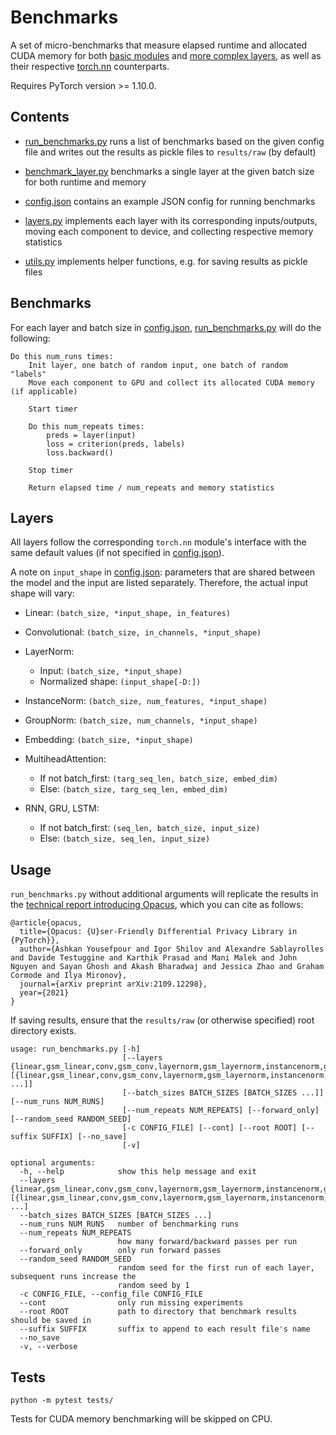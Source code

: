 # Benchmarks

A set of micro-benchmarks that measure elapsed runtime and allocated CUDA memory for both [basic modules](https://github.com/pytorch/opacus/tree/main/opacus/grad_sample) and [more complex layers](https://github.com/pytorch/opacus/tree/main/opacus/layers), as well as their respective [torch.nn](https://pytorch.org/docs/stable/nn.html) counterparts.

Requires PyTorch version >= 1.10.0.

## Contents

- [run_benchmarks.py](run_benchmarks.py) runs a list of benchmarks based on the given config file and writes out the results as pickle files to `results/raw` (by default)

- [benchmark_layer.py](benchmark_layer.py) benchmarks a single layer at the given batch size for both runtime and memory

- [config.json](config.json) contains an example JSON config for running benchmarks

- [layers.py](layers.py) implements each layer with its corresponding inputs/outputs, moving each component to device, and collecting respective memory statistics

- [utils.py](utils.py) implements helper functions, e.g. for saving results as pickle files


## Benchmarks

For each layer and batch size in [config.json](config.json), [run_benchmarks.py](run_benchmarks.py) will do the following:
```
Do this num_runs times:
    Init layer, one batch of random input, one batch of random "labels"
    Move each component to GPU and collect its allocated CUDA memory (if applicable)

    Start timer

    Do this num_repeats times:
        preds = layer(input)
        loss = criterion(preds, labels)
        loss.backward()

    Stop timer
    
    Return elapsed time / num_repeats and memory statistics
```

## Layers

All layers follow the corresponding `torch.nn` module's interface with the same default values (if not specified in [config.json](config.json)).

A note on `input_shape` in [config.json](config.json): parameters that are shared between the model and the input are listed separately. Therefore, the actual input shape will vary:

- Linear: `(batch_size, *input_shape, in_features)`

- Convolutional: `(batch_size, in_channels, *input_shape)`

- LayerNorm:
    - Input: `(batch_size, *input_shape)`
    - Normalized shape: `(input_shape[-D:])`

- InstanceNorm: `(batch_size, num_features, *input_shape)`

- GroupNorm: `(batch_size, num_channels, *input_shape)`

- Embedding: `(batch_size, *input_shape)`

- MultiheadAttention:
    - If not batch_first: `(targ_seq_len, batch_size, embed_dim)`
    - Else: `(batch_size, targ_seq_len, embed_dim)`

- RNN, GRU, LSTM:
    - If not batch_first: `(seq_len, batch_size, input_size)`
    - Else: `(batch_size, seq_len, input_size)`


## Usage

`run_benchmarks.py` without additional arguments will replicate the results in the [technical report introducing Opacus](https://arxiv.org/abs/2109.12298), which you can cite as follows:
```
@article{opacus,
  title={Opacus: {U}ser-Friendly Differential Privacy Library in {PyTorch}},
  author={Ashkan Yousefpour and Igor Shilov and Alexandre Sablayrolles and Davide Testuggine and Karthik Prasad and Mani Malek and John Nguyen and Sayan Ghosh and Akash Bharadwaj and Jessica Zhao and Graham Cormode and Ilya Mironov},
  journal={arXiv preprint arXiv:2109.12298},
  year={2021}
}
```

If saving results, ensure that the `results/raw` (or otherwise specified) root directory exists.

```
usage: run_benchmarks.py [-h]
                         [--layers {linear,gsm_linear,conv,gsm_conv,layernorm,gsm_layernorm,instancenorm,gsm_instancenorm,groupnorm,gsm_groupnorm,embedding,gsm_embedding,mha,dpmha,gsm_dpmha,rnn,dprnn,gsm_dprnn,gru,dpgru,gsm_dpgru,lstm,dplstm,gsm_dplstm} [{linear,gsm_linear,conv,gsm_conv,layernorm,gsm_layernorm,instancenorm,gsm_instancenorm,groupnorm,gsm_groupnorm,embedding,gsm_embedding,mha,dpmha,gsm_dpmha,rnn,dprnn,gsm_dprnn,gru,dpgru,gsm_dpgru,lstm,dplstm,gsm_dplstm} ...]]
                         [--batch_sizes BATCH_SIZES [BATCH_SIZES ...]] [--num_runs NUM_RUNS]
                         [--num_repeats NUM_REPEATS] [--forward_only] [--random_seed RANDOM_SEED]
                         [-c CONFIG_FILE] [--cont] [--root ROOT] [--suffix SUFFIX] [--no_save]
                         [-v]

optional arguments:
  -h, --help            show this help message and exit
  --layers {linear,gsm_linear,conv,gsm_conv,layernorm,gsm_layernorm,instancenorm,gsm_instancenorm,groupnorm,gsm_groupnorm,embedding,gsm_embedding,mha,dpmha,gsm_dpmha,rnn,dprnn,gsm_dprnn,gru,dpgru,gsm_dpgru,lstm,dplstm,gsm_dplstm} [{linear,gsm_linear,conv,gsm_conv,layernorm,gsm_layernorm,instancenorm,gsm_instancenorm,groupnorm,gsm_groupnorm,embedding,gsm_embedding,mha,dpmha,gsm_dpmha,rnn,dprnn,gsm_dprnn,gru,dpgru,gsm_dpgru,lstm,dplstm,gsm_dplstm} ...]
  --batch_sizes BATCH_SIZES [BATCH_SIZES ...]
  --num_runs NUM_RUNS   number of benchmarking runs
  --num_repeats NUM_REPEATS
                        how many forward/backward passes per run
  --forward_only        only run forward passes
  --random_seed RANDOM_SEED
                        random seed for the first run of each layer, subsequent runs increase the
                        random seed by 1
  -c CONFIG_FILE, --config_file CONFIG_FILE
  --cont                only run missing experiments
  --root ROOT           path to directory that benchmark results should be saved in
  --suffix SUFFIX       suffix to append to each result file's name
  --no_save
  -v, --verbose
```

## Tests

```python -m pytest tests/```

Tests for CUDA memory benchmarking will be skipped on CPU.
